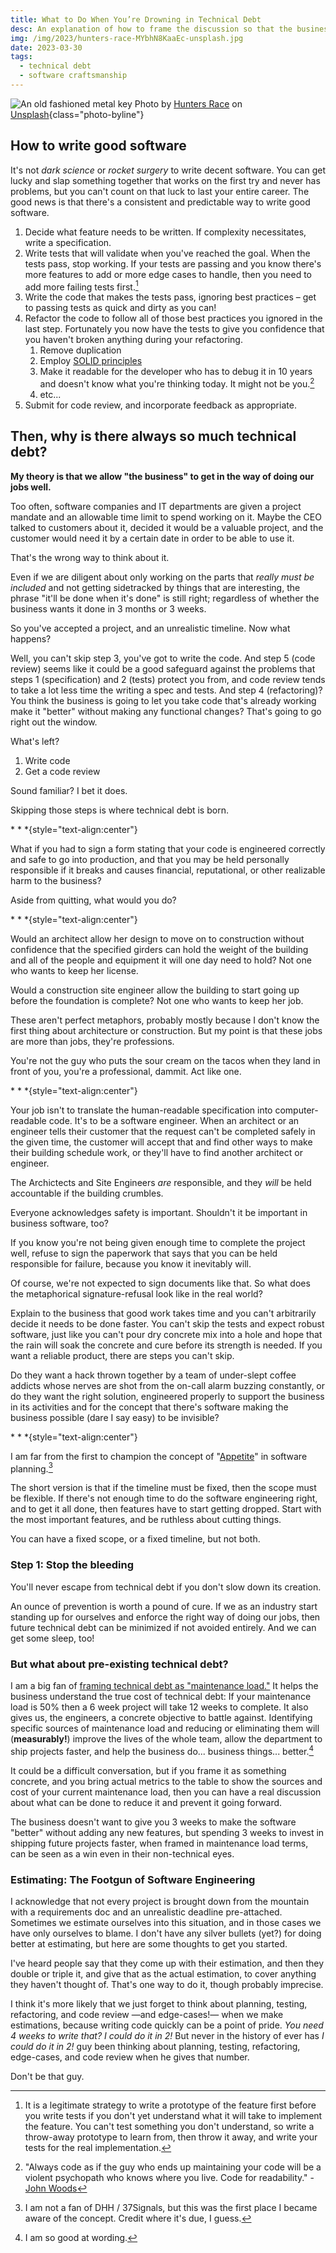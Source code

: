 ```yaml
---
title: What to Do When You’re Drowning in Technical Debt
desc: An explanation of how to frame the discussion so that the business sees value in reducing and preventing technical debt.
img: /img/2023/hunters-race-MYbhN8KaaEc-unsplash.jpg
date: 2023-03-30
tags:
  - technical debt
  - software craftsmanship
---
```


![An old fashioned metal key](/img/2023/hunters-race-MYbhN8KaaEc-unsplash.jpg)
Photo by <a href="https://unsplash.com/@huntersrace?utm_source=unsplash&utm_medium=referral&utm_content=creditCopyText">Hunters Race</a> on <a href="https://unsplash.com/photos/MYbhN8KaaEc?utm_source=unsplash&utm_medium=referral&utm_content=creditCopyText">Unsplash</a>{class="photo-byline"}

## How to write good software

It's not _dark science_ or _rocket surgery_ to write decent software. You can get lucky and slap something together that works on the first try and never has problems, but you can't count on that luck to last your entire career. The good news is that there's a consistent and predictable way to write good software.

1. Decide what feature needs to be written. If complexity necessitates, write a specification.
2. Write tests that will validate when you've reached the goal. When the tests pass, stop working. If your tests are passing and you know there's more features to add or more edge cases to handle, then you need to add more failing tests first.[^0]
3. Write the code that makes the tests pass, ignoring best practices &ndash; get to passing tests as quick and dirty as you can!
4. Refactor the code to follow all of those best practices you ignored in the last step. Fortunately you now have the tests to give you confidence that you haven't broken anything during your refactoring.
   1. Remove duplication
   1. Employ [SOLID principles](https://en.wikipedia.org/wiki/SOLID)
   1. Make it readable for the developer who has to debug it in 10 years and doesn't know what you're thinking today. It might not be you.[^1]
   1. etc...
5. Submit for code review, and incorporate feedback as appropriate.

[^0]: It is a legitimate strategy to write a prototype of the feature first before you write tests if you don't yet understand what it will take to implement the feature. You can't test something you don't understand, so write a throw-away prototype to learn from, then throw it away, and write your tests for the real implementation.
[^1]: "Always code as if the guy who ends up maintaining your code will be a violent psychopath who knows where you live. Code for readability." - [John Woods](https://stackoverflow.com/a/878436/751)

## Then, why is there always so much technical debt?

**My theory is that we allow "the business" to get in the way of doing our jobs well.**

Too often, software companies and IT departments are given a project mandate and an allowable time limit to spend working on it. Maybe the CEO talked to customers about it, decided it would be a valuable project, and the customer would need it by a certain date in order to be able to use it.

That's the wrong way to think about it.

Even if we are diligent about only working on the parts that _really must be included_ and not getting sidetracked by things that are interesting, the phrase "it'll be done when it's done" is still right; regardless of whether the business wants it done in 3 months or 3 weeks.

So you've accepted a project, and an unrealistic timeline. Now what happens?

Well, you can't skip step 3, you've got to write the code. And step 5 (code review) seems like it could be a good safeguard against the problems that steps 1 (specification) and 2 (tests) protect you from, and code review tends to take a lot less time the writing a spec and tests. And step 4 (refactoring)? You think the business is going to let you take code that's already working make it "better" without making any functional changes? That's going to go right out the window.

What's left?

1. Write code
2. Get a code review

Sound familiar? I bet it does.

Skipping those steps is where technical debt is born.

\* \* \*{style="text-align:center"}

What if you had to sign a form stating that your code is engineered correctly and safe to go into production, and that you may be held personally responsible if it breaks and causes financial, reputational, or other realizable harm to the business?

Aside from quitting, what would you do?

\* \* \*{style="text-align:center"}

Would an architect allow her design to move on to construction without confidence that the specified girders can hold the weight of the building and all of the people and equipment it will one day need to hold? Not one who wants to keep her license.

Would a construction site engineer allow the building to start going up before the foundation is complete? Not one who wants to keep her job.

These aren't perfect metaphors, probably mostly because I don't know the first thing about architecture or construction. But my point is that these jobs are more than jobs, they're professions.

You're not the guy who puts the sour cream on the tacos when they land in front of you, you're a professional, dammit. Act like one.

\* \* \*{style="text-align:center"}

Your job isn't to translate the human-readable specification into computer-readable code. It's to be a software engineer. When an architect or an engineer tells their customer that the request can't be completed safely in the given time, the customer will accept that and find other ways to make their building schedule work, or they'll have to find another architect or engineer.

The Archictects and Site Engineers _are_ responsible, and they _will_ be held accountable if the building crumbles.

Everyone acknowledges safety is important. Shouldn't it be important in business software, too?

If you know you're not being given enough time to complete the project well, refuse to sign the paperwork that says that you can be held responsible for failure, because you know it inevitably will.

Of course, we're not expected to sign documents like that. So what does the metaphorical signature-refusal look like in the real world?

Explain to the business that good work takes time and you can't arbitrarily decide it needs to be done faster. You can't skip the tests and expect robust software, just like you can't pour dry concrete mix into a hole and hope that the rain will soak the concrete and cure before its strength is needed. If you want a reliable product, there are steps you can't skip.

Do they want a hack thrown together by a team of under-slept coffee addicts whose nerves are shot from the on-call alarm buzzing constantly, or do they want the right solution, engineered properly to support the business in its activities and for the concept that there's software making the business possible (dare I say easy) to be invisible?

\* \* \*{style="text-align:center"}

I am far from the first to champion the concept of "[Appetite](https://37signals.com/seven-shipping-principles#appetite)" in software planning.[^2]

[^2]: I am not a fan of DHH / 37Signals, but this was the first place I became aware of the concept. Credit where it's due, I guess.

The short version is that if the timeline must be fixed, then the scope must be flexible. If there's not enough time to do the software engineering right, and to get it all done, then features have to start getting dropped. Start with the most important features, and be ruthless about cutting things.

You can have a fixed scope, or a fixed timeline, but not both.

### Step 1: Stop the bleeding

You'll never escape from technical debt if you don't slow down its creation.

An ounce of prevention is worth a pound of cure. If we as an industry start standing up for ourselves and enforce the right way of doing our jobs, then future technical debt can be minimized if not avoided entirely. And we can get some sleep, too!

### But what about pre-existing technical debt?

I am a big fan of [framing technical debt as "maintenance load."](https://stackoverflow.blog/2023/02/27/stop-saying-technical-debt/) It helps the business understand the true cost of technical debt: If your maintenance load is 50% then a 6 week project will take 12 weeks to complete. It also gives us, the engineers, a concrete objective to battle against. Identifying specific sources of maintenance load and reducing or eliminating them will (**measurably!**) improve the lives of the whole team, allow the department to ship projects faster, and help the business do... business things... better.[^3]

It could be a difficult conversation, but if you frame it as something concrete, and you bring actual metrics to the table to show the sources and cost of your current maintenance load, then you can have a real discussion about what can be done to reduce it and prevent it going forward.

The business doesn't want to give you 3 weeks to make the software "better" without adding any new features, but spending 3 weeks to invest in shipping future projects faster, when framed in maintenance load terms, can be seen as a win even in their non-technical eyes.

[^3]: I am so good at wording.

### Estimating: The Footgun of Software Engineering

I acknowledge that not every project is brought down from the mountain with a requirements doc and an unrealistic deadline pre-attached. Sometimes we estimate ourselves into this situation, and in those cases we have only ourselves to blame. I don't have any silver bullets (yet?) for doing better at estimating, but here are some thoughts to get you started.

I've heard people say that they come up with their estimation, and then they double or triple it, and give that as the actual estimation, to cover anything they haven't thought of. That's one way to do it, though probably imprecise.

I think it's more likely that we just forget to think about planning, testing, refactoring, and code review &mdash;and edge-cases!&mdash; when we make estimations, because writing code quickly can be a point of pride. _You need 4 weeks to write that? I could do it in 2!_ But never in the history of ever has _I could do it in 2!_ guy been thinking about planning, testing, refactoring, edge-cases, and code review when he gives that number.

Don't be that guy.
